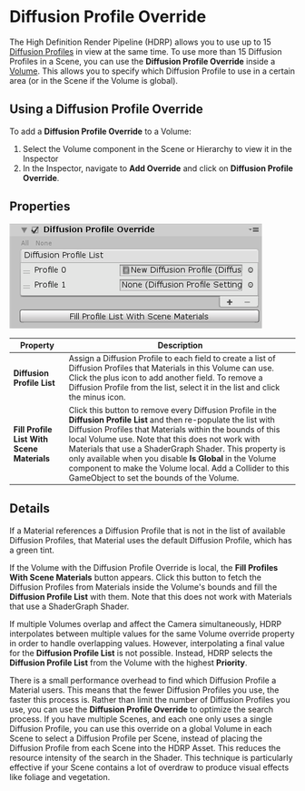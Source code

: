 # Diffusion Profile Override

The High Definition Render Pipeline (HDRP) allows you to use up to 15 [Diffusion Profiles](Diffusion-Profile.html) in view at the same time. To use more than 15 Diffusion Profiles in a Scene, you can use the **Diffusion Profile Override** inside a [Volume](Volumes.html). This allows you to specify which Diffusion Profile to use in a certain area (or in the Scene if the Volume is global). 

## Using a Diffusion Profile Override

To add a **Diffusion Profile Override** to a Volume:

1. Select the Volume component in the Scene or Hierarchy to view it in the Inspector
2. In the Inspector, navigate to **Add Override** and click on **Diffusion Profile Override**.

## Properties

![](Images\Override-DiffusionProfile1.png)

| **Property**                               | **Description**                                              |
| ------------------------------------------ | ------------------------------------------------------------ |
| **Diffusion Profile List**                 | Assign a Diffusion Profile to each field to create a list of Diffusion Profiles that Materials in this Volume can use. Click the plus icon to add another field. To remove a Diffusion Profile from the list, select it in the list and click the minus icon. |
| **Fill Profile List With Scene Materials** | Click this button to remove every Diffusion Profile in the **Diffusion Profile List** and then re-populate the list with Diffusion Profiles that Materials within the bounds of this local Volume use. Note that this does not work with Materials that use a ShaderGraph Shader. This property is only available when you disable **Is Global** in the Volume component to make the Volume local. Add a Collider to this GameObject to set the bounds of the Volume. |

## Details

If a Material references a Diffusion Profile that is not in the list of available Diffusion Profiles, that Material uses the default Diffusion Profile, which has a green tint.


If the Volume with the Diffusion Profile Override is local, the **Fill Profiles With Scene Materials** button appears. Click this button to fetch the Diffusion Profiles from Materials inside the Volume's bounds and fill the **Diffusion Profile List** with them. Note that this does not work with Materials that use a ShaderGraph Shader.

If multiple Volumes overlap and affect the Camera simultaneously, HDRP interpolates between multiple values for the same Volume override property in order to handle overlapping values. However, interpolating a final value for the **Diffusion Profile List** is not possible. Instead, HDRP selects the **Diffusion Profile List** from the Volume with the highest **Priority**.

There is a small performance overhead to find which Diffusion Profile a Material users. This means that the fewer Diffusion Profiles you use, the faster this process is. Rather than limit the number of Diffusion Profiles you use, you can use the **Diffusion Profile Override** to optimize the search process. If you have multiple Scenes, and each one only uses a single Diffusion Profile, you can use this override on a global Volume in each Scene to select a Diffusion Profile per Scene, instead of placing the Diffusion Profile from each Scene into the HDRP Asset. This reduces the resource intensity of the search in the Shader. This technique is particularly effective if your Scene contains a lot of overdraw to produce visual effects like foliage and vegetation.